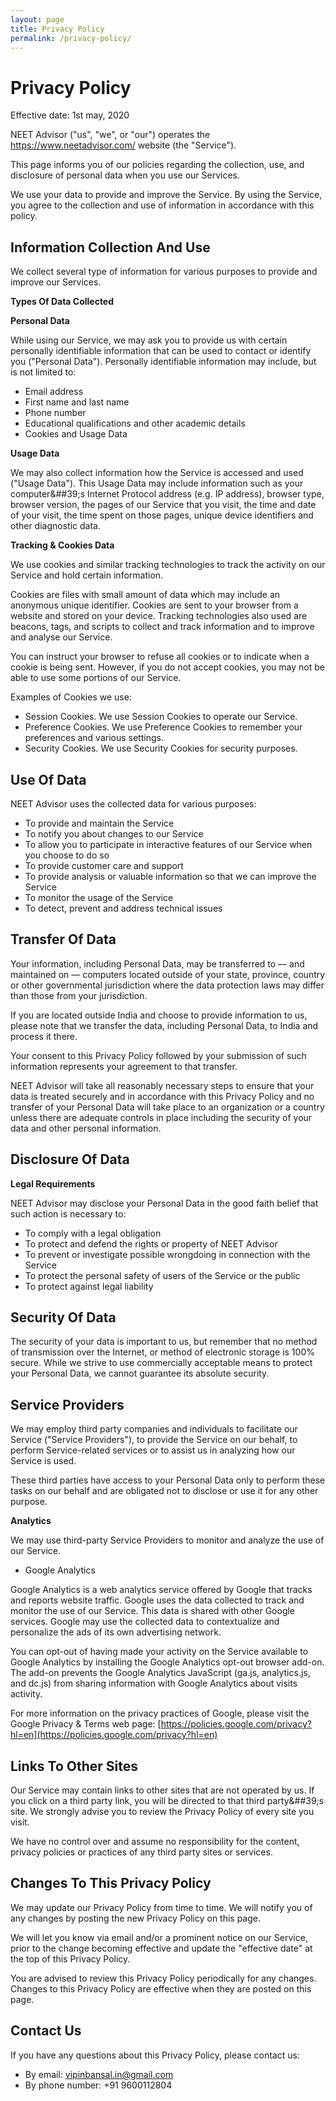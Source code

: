 ```yaml
---
layout: page
title: Privacy Policy
permalink: /privacy-policy/
---
```


# Privacy Policy

Effective date: 1st may, 2020

NEET Advisor (&quot;us&quot;, &quot;we&quot;, or &quot;our&quot;) operates the https://www.neetadvisor.com/ website (the &quot;Service&quot;).

This page informs you of our policies regarding the collection, use, and disclosure of personal data when you use our Services.

We use your data to provide and improve the Service. By using the Service, you agree to the collection and use of information in accordance with this policy.

## **Information Collection And Use**

We collect several type of information for various purposes to provide and improve our Services.

**Types Of Data Collected**

**Personal Data**

While using our Service, we may ask you to provide us with certain personally identifiable information that can be used to contact or identify you (&quot;Personal Data&quot;). Personally identifiable information may include, but is not limited to:

- Email address
- First name and last name
- Phone number
- Educational qualifications and other academic details
- Cookies and Usage Data

**Usage Data**

We may also collect information how the Service is accessed and used (&quot;Usage Data&quot;). This Usage Data may include information such as your computer&##39;s Internet Protocol address (e.g. IP address), browser type, browser version, the pages of our Service that you visit, the time and date of your visit, the time spent on those pages, unique device identifiers and other diagnostic data.

**Tracking &amp; Cookies Data**

We use cookies and similar tracking technologies to track the activity on our Service and hold certain information.

Cookies are files with small amount of data which may include an anonymous unique identifier. Cookies are sent to your browser from a website and stored on your device. Tracking technologies also used are beacons, tags, and scripts to collect and track information and to improve and analyse our Service.

You can instruct your browser to refuse all cookies or to indicate when a cookie is being sent. However, if you do not accept cookies, you may not be able to use some portions of our Service.

Examples of Cookies we use:

- Session Cookies. We use Session Cookies to operate our Service.
- Preference Cookies. We use Preference Cookies to remember your preferences and various settings.
- Security Cookies. We use Security Cookies for security purposes.

## **Use Of Data**

NEET Advisor uses the collected data for various purposes:

- To provide and maintain the Service
- To notify you about changes to our Service
- To allow you to participate in interactive features of our Service when you choose to do so
- To provide customer care and support
- To provide analysis or valuable information so that we can improve the Service
- To monitor the usage of the Service
- To detect, prevent and address technical issues

## **Transfer Of Data**

Your information, including Personal Data, may be transferred to — and maintained on — computers located outside of your state, province, country or other governmental jurisdiction where the data protection laws may differ than those from your jurisdiction.

If you are located outside India and choose to provide information to us, please note that we transfer the data, including Personal Data, to India and process it there.

Your consent to this Privacy Policy followed by your submission of such information represents your agreement to that transfer.

NEET Advisor will take all reasonably necessary steps to ensure that your data is treated securely and in accordance with this Privacy Policy and no transfer of your Personal Data will take place to an organization or a country unless there are adequate controls in place including the security of your data and other personal information.

## **Disclosure Of Data**

**Legal Requirements**

NEET Advisor may disclose your Personal Data in the good faith belief that such action is necessary to:

- To comply with a legal obligation
- To protect and defend the rights or property of NEET Advisor
- To prevent or investigate possible wrongdoing in connection with the Service
- To protect the personal safety of users of the Service or the public
- To protect against legal liability

## **Security Of Data**

The security of your data is important to us, but remember that no method of transmission over the Internet, or method of electronic storage is 100% secure. While we strive to use commercially acceptable means to protect your Personal Data, we cannot guarantee its absolute security.

## **Service Providers**

We may employ third party companies and individuals to facilitate our Service (&quot;Service Providers&quot;), to provide the Service on our behalf, to perform Service-related services or to assist us in analyzing how our Service is used.

These third parties have access to your Personal Data only to perform these tasks on our behalf and are obligated not to disclose or use it for any other purpose.

**Analytics**

We may use third-party Service Providers to monitor and analyze the use of our Service.

- Google Analytics

Google Analytics is a web analytics service offered by Google that tracks and reports website traffic. Google uses the data collected to track and monitor the use of our Service. This data is shared with other Google services. Google may use the collected data to contextualize and personalize the ads of its own advertising network.

You can opt-out of having made your activity on the Service available to Google Analytics by installing the Google Analytics opt-out browser add-on. The add-on prevents the Google Analytics JavaScript (ga.js, analytics.js, and dc.js) from sharing information with Google Analytics about visits activity.

For more information on the privacy practices of Google, please visit the Google Privacy &amp; Terms web page: [https://policies.google.com/privacy?hl=en](https://policies.google.com/privacy?hl=en)

## **Links To Other Sites**

Our Service may contain links to other sites that are not operated by us. If you click on a third party link, you will be directed to that third party&##39;s site. We strongly advise you to review the Privacy Policy of every site you visit.

We have no control over and assume no responsibility for the content, privacy policies or practices of any third party sites or services.

## **Changes To This Privacy Policy**

We may update our Privacy Policy from time to time. We will notify you of any changes by posting the new Privacy Policy on this page.

We will let you know via email and/or a prominent notice on our Service, prior to the change becoming effective and update the &quot;effective date&quot; at the top of this Privacy Policy.

You are advised to review this Privacy Policy periodically for any changes. Changes to this Privacy Policy are effective when they are posted on this page.

## **Contact Us**

If you have any questions about this Privacy Policy, please contact us:

- By email: vipinbansal.in@gmail.com
- By phone number: +91 9600112804